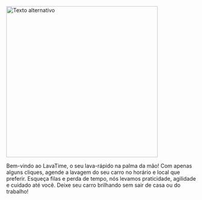 
 <img src="https://github.com/user-attachments/assets/2bce849f-06f2-4c1c-9de5-9d5de3dc1737" alt="Texto alternativo" width="400" >

Bem-vindo ao LavaTime, o seu lava-rápido na palma da mão!
Com apenas alguns cliques, agende a lavagem do seu carro no horário e local que preferir. Esqueça filas e perda de tempo, nós levamos praticidade, agilidade e cuidado até você. Deixe seu carro brilhando sem sair de casa ou do trabalho!
